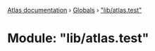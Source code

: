 [Atlas documentation](../README.md) › [Globals](../globals.md) › ["lib/atlas.test"](_lib_atlas_test_.md)

# Module: "lib/atlas.test"



